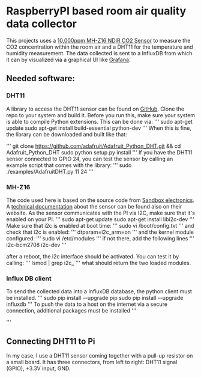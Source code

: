 # RaspberryPI based room air quality data collector

This projects uses a [10,000ppm MH-Z16 NDIR CO2 Sensor](http://sandboxelectronics.com/?product=mh-z16-ndir-co2-sensor-with-i2cuart-5v3-3v-interface-for-arduinoraspeberry-pi) 
to measure the CO2 concentration within the room air and a DHT11 for the temperature and humidity measurement.
The data collected is sent to a InfluxDB from which it can by visualized via a graphical UI like [Grafana](https://grafana.com/).
   
## Needed software:
### DHT11
A library to access the DHT11 sensor can be found on [GitHub](https://github.com/adafruit/Adafruit_Python_DHT). Clone the 
repo to your system and build it. Before you run this, make sure your system is able to compile Python extensions. This can be done via:
'''
sudo apt-get update
sudo apt-get install build-essential python-dev
'''
When this is fine, the library can be downloaded and built like that:

'''
git clone https://github.com/adafruit/Adafruit_Python_DHT.git && cd Adafruit_Python_DHT
sudo python setup.py install
'''
If you have the DHT11 sensor connected to GPIO 24, you can test the sensor by calling an example script that comes with the library:
'''
sudo ./examples/AdafruitDHT.py 11 24
'''

### MH-Z16
The code used here is based on the source code from [Sandbox electronics](https://github.com/SandboxElectronics/NDIR). 
A [technical documentation](http://sandboxelectronics.com/?p=1126) about the sensor can be found also on their website.
As the sensor communicates with the PI via I2C, make sure that it's enabled on your PI. 
'''
sudo apt-get update
sudo apt-get install libi2c-dev
'''
Make sure that i2c is enabled at boot time:
'''
sudo vi /boot/config.txt
''' 
and check that i2c is enabled:
'''
dtparam=i2c_arm=on
'''
and the kernel module configured:
'''
sudo vi /etd/modules
'''
if not there, add the following lines
'''
i2c-bcm2708
i2c-dev
'''

after a reboot, the i2c interface should be activated. You can test it by calling:
'''
lsmod | grep i2c_
'''
what should return the two loaded modules.

### Influx DB client
To send the collected data into a InfluxDB database, the python client must be installed.
'''
sudo pip install --upgrade pip
sudo pip install --upgrade influxdb
'''
To push the data to a host on the internet via a secure connection, additional packages must be installed
'''

'''
 
 
## Connecting DHT11 to Pi
In my case, I use a DHT11 sensor coming together with a pull-up resistor on a small board. It has three connectors, from left to right:
 DHT11 signal (GPIO), +3.3V input, GND.